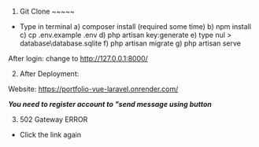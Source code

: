 1) Git Clone ~~~~~

- Type in terminal
a) composer install (required some time)
b) npm install
c) cp .env.example .env
d) php artisan key:generate
e) type nul > database\database.sqlite
f) php artisan migrate
g) php artisan serve 

After login:
change to http://127.0.0.1:8000/

2) After Deployment:

Website:
https://portfolio-vue-laravel.onrender.com/

***You need to register account to "send message using button***

3) 502 Gateway ERROR

- Click the link again

